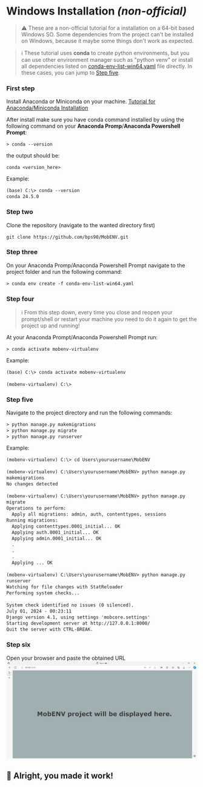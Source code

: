 # Windows Installation *(non-official)*

> ⚠️ These are a non-official tutorial for a installation on a 64-bit based Windows SO. Some dependencies from the project can't be installed on Windows, because it maybe some things don't work as expected.

> ℹ️ These tutorial uses **conda** to create python environments, but you can use other environment manager such as "python venv" or install all dependencies listed on [conda-env-list-win64.yaml](./conda-env-list-win64.yaml) file directly. In these cases, you can jump to [Step five](#step-five).

### First step
Install Anaconda or Miniconda on your machine.
[Tutorial for Anaconda/Miniconda Installation](https://conda.io/projects/conda/en/latest/user-guide/install/index.html#)

After install make sure you have conda command installed by using the following command on your **Anaconda Promp**/**Anaconda Powershell Prompt**:
```shell
> conda --version
```
the output should be:
```shell
conda <version_here>
```
Example:
```shell
(base) C:\> conda --version
conda 24.5.0
```

### Step two

Clone the repository (navigate to the wanted directory first)
```shell
git clone https://github.com/bps90/MobENV.git
```

### Step three

On your Anaconda Promp/Anaconda Powershell Prompt navigate to the project folder and run the following command:
```shell
> conda env create -f conda-env-list-win64.yaml
```

### Step four

> ℹ️ From this step down, every time you close and reopen your prompt/shell or restart your machine you need to do it again to get the project up and running!

At your Anaconda Prompt/Anaconda Powershell Prompt run:
```shell
> conda activate mobenv-virtualenv
```
Example:
```shell
(base) C:\> conda activate mobenv-virtualenv

(mobenv-virtualenv) C:\>
```

### Step five

Navigate to the project directory and run the following commands:
```shell
> python manage.py makemigrations
> python manage.py migrate
> python manage.py runserver
```
Example:
```shell
(mobenv-virtualenv) C:\> cd Users\yourusername\MobENV

(mobenv-virtualenv) C:\Users\yourusername\MobENV> python manage.py makemigrations
No changes detected

(mobenv-virtualenv) C:\Users\yourusername\MobENV> python manage.py migrate
Operations to perform:
  Apply all migrations: admin, auth, contenttypes, sessions
Running migrations:
  Applying contenttypes.0001_initial... OK
  Applying auth.0001_initial... OK
  Applying admin.0001_initial... OK
  .
  .
  .
  Applying ... OK

(mobenv-virtualenv) C:\Users\yourusername\MobENV> python manage.py runserver
Watching for file changes with StatReloader
Performing system checks...

System check identified no issues (0 silenced).
July 01, 2024 - 00:23:11
Django version 4.1, using settings 'mobcore.settings'
Starting development server at http://127.0.0.1:8000/
Quit the server with CTRL-BREAK.
```

### Step six

Open your browser and paste the obtained URL
![MobENV root page example](./docs/resources/MobENV-root-page.png)

## 🎉 Alright, you made it work!